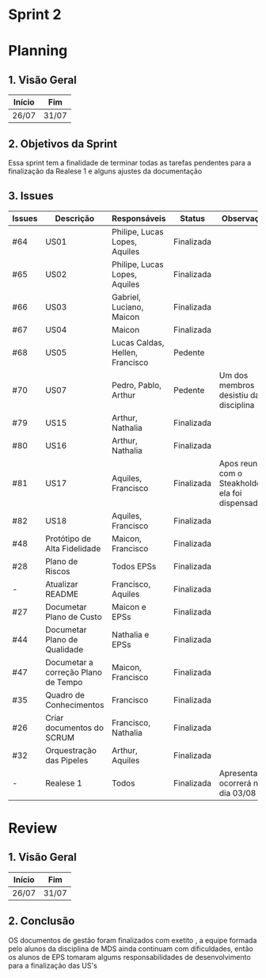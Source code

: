 # Sprint 2

# Planning

## 1. Visão Geral

| Início | Fim   |
| ------ | ----- |
| 26/07  | 31/07 |

## 2. Objetivos da Sprint

Essa sprint tem a finalidade de terminar todas as tarefas pendentes para a finalização da Realese 1 e alguns ajustes da documentação

## 3. Issues

| Issues | Descrição                           | Responsáveis                    | Status     | Observação                                        |
| ------ | ----------------------------------- | ------------------------------- | ---------- | ------------------------------------------------- |
| #64    | US01                                | Philipe, Lucas Lopes, Aquiles   | Finalizada |
| #65    | US02                                | Philipe, Lucas Lopes, Aquiles   | Finalizada |
| #66    | US03                                | Gabriel, Luciano, Maicon        | Finalizada |
| #67    | US04                                | Maicon                          | Finalizada |
| #68    | US05                                | Lucas Caldas, Hellen, Francisco | Pedente    |
| #70    | US07                                | Pedro, Pablo, Arthur            | Pedente    | Um dos membros desistiu da disciplina             |
| #79    | US15                                | Arthur, Nathalia                | Finalizada |
| #80    | US16                                | Arthur, Nathalia                | Finalizada |
| #81    | US17                                | Aquiles, Francisco              | Finalizada | Apos reunião com o Steakholder ela foi dispensada |
| #82    | US18                                | Aquiles, Francisco              | Finalizada |
| #48    | Protótipo de Alta Fidelidade        | Maicon, Francisco               | Finalizada |
| #28    | Plano de Riscos                     | Todos EPSs                      | Finalizada |
| -      | Atualizar README                    | Francisco, Aquiles              | Finalizada |
| #27    | Documetar Plano de Custo            | Maicon e EPSs                   | Finalizada |
| #44    | Documetar Plano de Qualidade        | Nathalia e EPSs                 | Finalizada |
| #47    | Documetar a correção Plano de Tempo | Maicon, Francisco               | Finalizada |
| #35    | Quadro de Conhecimentos             | Francisco                       | Finalizada |
| #26    | Criar documentos do SCRUM           | Francisco, Nathalia             | Finalizada |
| #32    | Orquestração das Pipeles            | Arthur, Aquiles                 | Finalizada |
| -      | Realese 1                           | Todos                           | Finalizada | Apresentação ocorrerá no dia 03/08                |

# Review

## 1. Visão Geral

| Início | Fim   |
| ------ | ----- |
| 26/07  | 31/07 |

## 2. Conclusão

OS documentos de gestão foram finalizados com exetito , a equipe formada pelo alunos da disciplina de MDS ainda continuam com dificuldades, então os alunos de EPS tomaram algums responsabilidades de desenvolvimento para a finalização das US's

